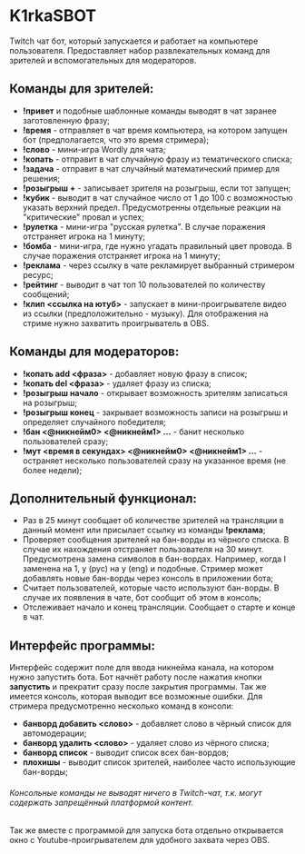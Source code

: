 # K1rkaSBOT
Twitch чат бот, который запускается и работает на компьютере пользователя. Предоставляет набор развлекательных команд для зрителей и вспомогательных для модераторов.

## Команды для зрителей:
* **!привет** и подобные шаблонные команды выводят в чат заранее заготовленную фразу;
* **!время** - отправляет в чат время компьютера, на котором запущен бот (предполагается, что это время стримера);
* **!слово** - мини-игра Wordly для чата;
* **!копать** - отправит в чат случайную фразу из тематического списка;
* **!задача** - отправит в чат случайный математический пример для решения;
* **!розыгрыш +** - записывает зрителя на розыгрыш, если тот запущен;
* **!кубик** - выводит в чат случайное число от 1 до 100 с возможностью указать верхний предел. Предусмотренны отдельные реакции на "критические" провал и успех;
* **!рулетка** - мини-игра "русская рулетка". В случае поражения отстраняет игрока на 1 минуту;
* **!бомба** - мини-игра, где нужно угадать правильный цвет провода. В случае поражения отстраняет игрока на 1 минуту;
* **!реклама** - через ссылку в чате рекламирует выбранный стримером ресурс;
* **!рейтинг** - выводит в чат топ 10 пользователей по количеству сообщений;
* **!клип <ссылка на ютуб>** - запускает в мини-проигрывателе видео из ссылки (предположительно - музыку). Для отображения на стриме нужно захватить проигрыватель в OBS.

## Команды для модераторов:
* **!копать add <фраза>** - добавляет новую фразу в список;
* **!копать del <фраза>** - удаляет фразу из списка;
* **!розыгрыш начало** - открывает возможность зрителям записаться на розыгрыш;
* **!розыгрыш конец** - закрывает возможность записи на розыгрыш и определяет случайного победителя;
* **!бан <@никнейм0> <@никнейм1> ...** - банит несколько пользователей сразу;
* **!мут <время в секундах> <@никнейм0> <@никнейм1> ...** - остраняет несколько пользователей сразу на указанное время (не более недели);

## Дополнительный функционал:
* Раз в 25 минут сообщает об количестве зрителей на трансляции в данный момент или присылает ссылку из команды **!реклама**;
* Проверяет сообщения зрителей на бан-ворды из чёрного списка. В случае их нахождения отстраняет пользователя на 30 минут. Предусмотрена замена символов в бан-вордах. Например, когда I заменена на 1, у (рус) на y (eng) и подобные. Стример может добавлять новые бан-ворды через консоль в приложении бота;
* Считает пользователей, которые часто используют бан-ворды. В случае их появления в чате, бот сообщит об этом в консоль;
* Отслеживает начало и конец трансляции. Сообщает о старте и конце в чат.

## Интерфейс программы:
Интерфейс содержит поле для ввода никнейма канала, на котором нужно запустить бота. Бот начнёт работу после нажатия кнопки **запустить** и прекратит сразу после закрытия программы. Так же имеется консоль, которая выводит все возможные ошибки. 
Для стримера предусмотренно несколько команд в консоли:
* **банворд добавить <слово>** - добавляет слово в чёрный список для автомодерации;
* **банворд удалить <слово>** - удаляет слово из чёрного списка;
* **банворд список** - выводит список всех бан-вордов;
* **плохишы** - выводит список зрителей, наиболее часто использующие бан-ворды;

###### Консольные команды не выводят ничего в Twitch-чат, т.к. могут содержать запрещённый платформой контент.
Так же вместе с программой для запуска бота отдельно открывается окно с Youtube-проигрывателем для удобного захвата через OBS.
